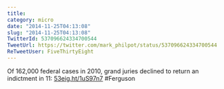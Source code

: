 ```yaml
---
title: 
category: micro
date: "2014-11-25T04:13:08"
slug: "2014-11-25T04:13:08"
TwitterId: 537096624334700544
TweetUrl: https://twitter.com/mark_philpot/status/537096624334700544
ReTweetUser: FiveThirtyEight
---
```


<i class="fa fa-retweet" aria-hidden="true"></i> Of 162,000 federal cases in 2010, grand juries declined to return an indictment in 11: [53eig.ht/1uS97n7](http://53eig.ht/1uS97n7) #Ferguson